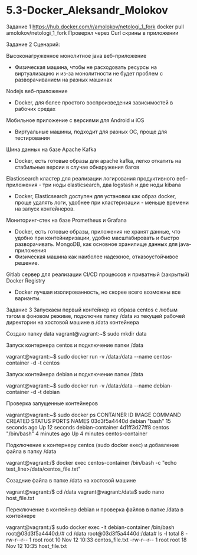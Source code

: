# 5.3-Docker_Aleksandr_Molokov

Задание 1
https://hub.docker.com/r/amolokov/netologi_1_fork
docker pull amolokov/netologi_1_fork
Проверял через Curl скрины в приложении

Задание 2
Сценарий:

Высоконагруженное монолитное java веб-приложение
- Физическая машина, чтобы не расходовать ресурсы на виртуализацию и из-за монолитности не будет проблем с разворачиванием на разных машинах

Nodejs веб-приложение
- Docker, для более простого воспроизведения зависимостей в рабочих средах

Мобильное приложение c версиями для Android и iOS
- Виртуальные машины, подходит для разных ОС, проще для тестирования

Шина данных на базе Apache Kafka
- Docker, есть готовые образы для apache kafka, легко откатить на стабильные версии в случае обнаружения багов

Elasticsearch кластер для реализации логирования продуктивного веб-приложения - три ноды elasticsearch, два logstash и две ноды kibana
- Docker, Elasticsearch доступен для установки как образ docker, проще удалять логи, удобнее при кластеризации - меньше времени на запуск контейнеров.

Мониторинг-стек на базе Prometheus и Grafana
- Docker, есть готовые образы, приложения не хранят данные, что удобно при контейниризации, удобно масштабировать и быстро разворачивать.
MongoDB, как основное хранилище данных для java-приложения
- Физическая машина как наиболее надежное, отказоустойчивое решение.

Gitlab сервер для реализации CI/CD процессов и приватный (закрытый) Docker Registry
- Docker лучшая изолированность, но скорее всего возможны все варианты.

Задание 3
Запускаем первый контейнер из образа centos c любым тэгом в фоновом режиме, подключив папку /data из текущей рабочей директории на хостовой машине в /data контейнера

Создаю папку data 
vagrant@vagrant:~$ sudo mkdir data

Запуск контернера centos  и подключение папки /data

vagrant@vagrant:~$ sudo docker run -v /data:/data --name centos-container -d -t centos

Запуск контейнера debian и подключение папки /data

vagrant@vagrant:~$ sudo docker run -v /data:/data --name debian-container -d -t debian

Проверка запущенные контейнеров

vagrant@vagrant:~$ sudo docker ps
CONTAINER ID   IMAGE     COMMAND       CREATED          STATUS          PORTS     NAMES
03d3f5a4440d   debian    "bash"        15 seconds ago   Up 12 seconds             debian-container
4d1ff3d27ff8   centos    "/bin/bash"   4 minutes ago    Up 4 minutes              centos-container

Подключение к контернеру centos (sudo docker exec) и добавление файла в папку /data

vagrant@vagrant:/$ docker exec centos-container /bin/bash -c "echo test_line>/data/centos_file.txt"

Созадние файла в папке /data на хостовой машине

vagrant@vagrant:/$ cd /data
vagrant@vagrant:/data$ sudo nano host_file.txt

Переключение в контейнер debian и проверка файлов в папке /data в контейнере

vagrant@vagrant:/$ sudo docker exec -it debian-container /bin/bash
root@03d3f5a4440d:/# cd /data
root@03d3f5a4440d:/data# ls -l
total 8
-rw-r--r-- 1 root root 10 Nov 12 10:33 centos_file.txt
-rw-r--r-- 1 root root 18 Nov 12 10:35 host_file.txt



